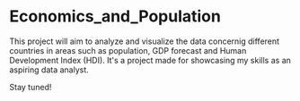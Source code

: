 # Economics_and_Population

This project will aim to analyze and visualize the data concernig different countries in areas such as population, GDP forecast and Human Development Index (HDI).
It's a project made for showcasing my skills as an aspiring data analyst. 

Stay tuned!
